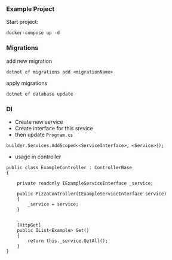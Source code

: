 ### Example Project

Start project:
```shell
docker-compose up -d
```

### Migrations
add new migration
```shell
dotnet ef migrations add <migrationName>
```
apply migrations
```shell
dotnet ef database update 
```

### DI
- Create new service
- Create interface for this srevice
- then update `Program.cs`
```
builder.Services.AddScoped<<ServiceInterface>, <Service>();
```

- usage in controller
```shell
public class ExampleController : ControllerBase
{
    
    private readonly IExampleServiceInterface _service;  
  
    public PizzaController(IExampleServiceInterface service)  
    {  
        _service = service;  
    }  
    
    
    [HttpGet]
    public IList<Example> Get()  
    {  
        return this._service.GetAll();  
    }
}
```